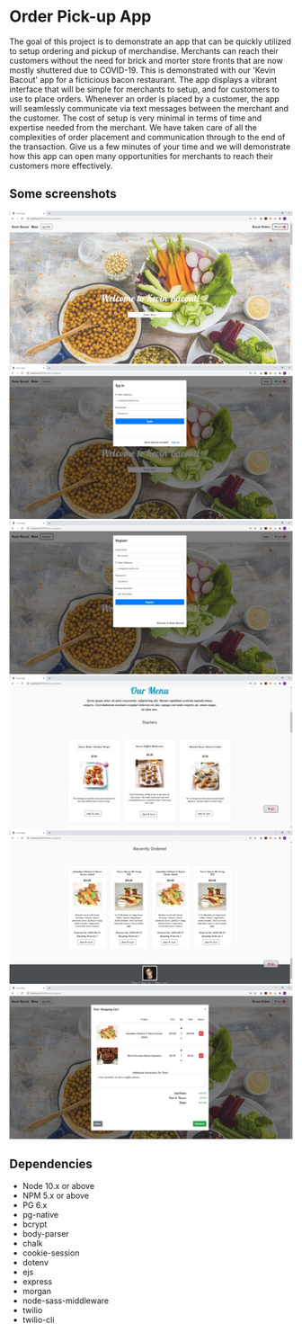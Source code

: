 Order Pick-up App
==================
The goal of this project is to demonstrate an app that can be quickly utilized to setup
ordering and pickup of merchandise. Merchants can reach their customers without the need for brick and morter store fronts that are now mostly shuttered due to COVID-19. This is demonstrated with our 'Kevin Bacout' app for a ficticious bacon restaurant. The app displays a vibrant interface that will be simple for merchants to setup, and for customers to use to place orders. Whenever an order is placed by a customer, the app will seamlessly communicate via text messages between the merchant and the customer. The cost of setup is very minimal in terms of time and expertise needed from the merchant. We have taken care of all the complexities of order placement and communication through to the end of the transaction. Give us a few minutes of your time and we will demonstrate how this app can open many opportunities for merchants to reach their customers more effectively.

## Some screenshots
!["Front page1"](https://github.com/Dexyod/midterm/blob/master/docs/appPage1.png)
!["User Login"](https://github.com/Dexyod/midterm/blob/master/docs/login.png)
!["User Registration"](https://github.com/Dexyod/midterm/blob/master/docs/register.png)
!["Our menu"](https://github.com/Dexyod/midterm/blob/master/docs/ourMenu.png)
!["Recent orders"](https://github.com/Dexyod/midterm/blob/master/docs/recentOrders.png)
!["Checkout"](https://github.com/Dexyod/midterm/blob/master/docs/checkout.png)

## Dependencies

- Node 10.x or above
- NPM 5.x or above
- PG 6.x
- pg-native
- bcrypt
- body-parser
- chalk
- cookie-session
- dotenv
- ejs
- express
- morgan
- node-sass-middleware
- twilio
-  twilio-cli
